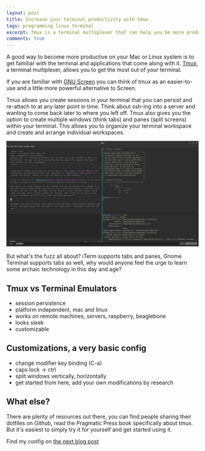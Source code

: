 ```yaml
---
layout: post
title: Increase your terminal productivity with tmux
tags: programming linux terminal
excerpt: Tmux is a terminal multiplexer that can help you be more productive when using the terminal. The tmux config I'm presenting here has some nifty features that make it more suitable for pair programming
comments: true
---
```


A good way to become more productive on your Mac or Linux system is to get familiar with the terminal and applications that come along with it. [Tmux](https://tmux.github.io/), a terminal multiplexer, allows you to get the most out of your terminal. 

If you are familiar with [GNU Screen](https://www.gnu.org/software/screen/) you can think of tmux as an easier-to-use and a little more powerful alternative to Screen. 

Tmux allows you create sessions in your terminal that you can persist and re-attach to at any later point in time. Think about ssh-ing into a server and wanting to come back later to where you left off. Tmux also gives you the option to create multiple windows (think tabs) and panes (split screens) within your terminal. This allows you to organize your terminal workspace and create and arrange individual workspaces.

![Tmux in action](/assets/img/uploads/tmux.png)

But what's the fuzz all about? iTerm supports tabs and panes, Gnome Terminal supports tabs as well, why would anyone feel the urge to learn some archaic technology in this day and age?

## Tmux vs Terminal Emulators
- session persistence
- platform independent, mac and linux
- works on remote machines, servers, raspberry, beaglebone
- looks sleek
- customizable

## Customizations, a very basic config
- change modifier key binding (C-a)
- caps lock -> ctrl
- split windows vertically, horizontally
- get started from here, add your own modifications by research

## What else?
There are plenty of resources out there, you can find people sharing their dotfiles on Github, read the Pragmatic Press book specifically about tmux. But it's easiest to simply try it for yourself and get started using it.

Find my config on [the next blog post](/2015/08/04/pairing-friendly-tmux-conf.html)
